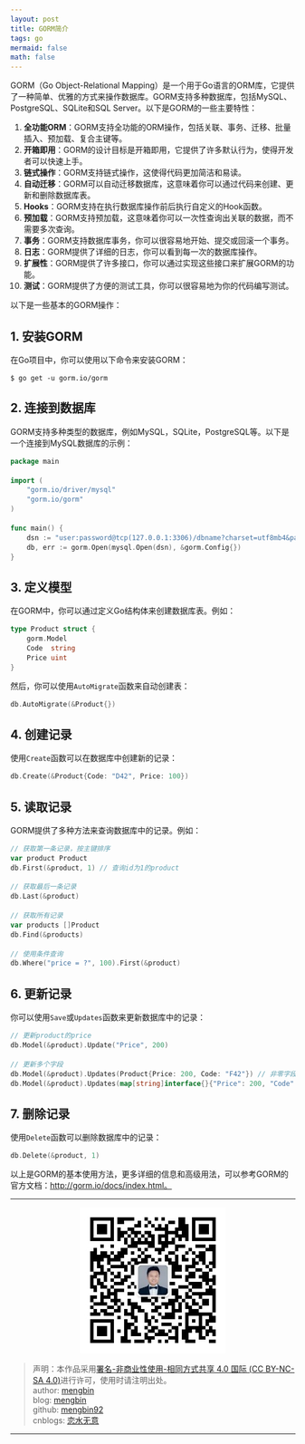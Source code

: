 ```yaml
---
layout: post
title: GORM简介 
tags: go
mermaid: false
math: false
---  
```


GORM（Go Object-Relational Mapping）是一个用于Go语言的ORM库，它提供了一种简单、优雅的方式来操作数据库。GORM支持多种数据库，包括MySQL、PostgreSQL、SQLite和SQL Server。以下是GORM的一些主要特性：

1. **全功能ORM**：GORM支持全功能的ORM操作，包括关联、事务、迁移、批量插入、预加载、复合主键等。
2. **开箱即用**：GORM的设计目标是开箱即用，它提供了许多默认行为，使得开发者可以快速上手。
3. **链式操作**：GORM支持链式操作，这使得代码更加简洁和易读。
4. **自动迁移**：GORM可以自动迁移数据库，这意味着你可以通过代码来创建、更新和删除数据库表。
5. **Hooks**：GORM支持在执行数据库操作前后执行自定义的Hook函数。
6. **预加载**：GORM支持预加载，这意味着你可以一次性查询出关联的数据，而不需要多次查询。
7. **事务**：GORM支持数据库事务，你可以很容易地开始、提交或回滚一个事务。
8. **日志**：GORM提供了详细的日志，你可以看到每一次的数据库操作。
9. **扩展性**：GORM提供了许多接口，你可以通过实现这些接口来扩展GORM的功能。
10. **测试**：GORM提供了方便的测试工具，你可以很容易地为你的代码编写测试。

以下是一些基本的GORM操作：

## 1. 安装GORM

在Go项目中，你可以使用以下命令来安装GORM： 

```shell
$ go get -u gorm.io/gorm
```

## 2. 连接到数据库

GORM支持多种类型的数据库，例如MySQL，SQLite，PostgreSQL等。以下是一个连接到MySQL数据库的示例：  

```go
package main

import (
    "gorm.io/driver/mysql"
    "gorm.io/gorm"
)

func main() {
    dsn := "user:password@tcp(127.0.0.1:3306)/dbname?charset=utf8mb4&parseTime=True&loc=Local"
    db, err := gorm.Open(mysql.Open(dsn), &gorm.Config{})
}
```
   
## 3. 定义模型

在GORM中，你可以通过定义Go结构体来创建数据库表。例如：  

```go
type Product struct {
    gorm.Model
    Code  string
    Price uint
}
```  

然后，你可以使用`AutoMigrate`函数来自动创建表：  

```go
db.AutoMigrate(&Product{})
```

## 4. 创建记录

使用`Create`函数可以在数据库中创建新的记录：  

```go
db.Create(&Product{Code: "D42", Price: 100})
```

## 5. 读取记录

GORM提供了多种方法来查询数据库中的记录。例如：  

```go
// 获取第一条记录，按主键排序
var product Product
db.First(&product, 1) // 查询id为1的product

// 获取最后一条记录
db.Last(&product)

// 获取所有记录
var products []Product
db.Find(&products)

// 使用条件查询
db.Where("price = ?", 100).First(&product)
```

## 6. 更新记录

你可以使用`Save`或`Updates`函数来更新数据库中的记录：

```go
// 更新product的price
db.Model(&product).Update("Price", 200)

// 更新多个字段
db.Model(&product).Updates(Product{Price: 200, Code: "F42"}) // 非零字段
db.Model(&product).Updates(map[string]interface{}{"Price": 200, "Code": "F42"})
```

## 7. 删除记录

使用`Delete`函数可以删除数据库中的记录：  

```go
db.Delete(&product, 1)
```

以上是GORM的基本使用方法，更多详细的信息和高级用法，可以参考GORM的官方文档：http://gorm.io/docs/index.html。  

---

<div align="center">
  <img src="../img/qrcode_wechat.jpg" alt="孟斯特">
</div>

> 声明：本作品采用[署名-非商业性使用-相同方式共享 4.0 国际 (CC BY-NC-SA 4.0)](https://creativecommons.org/licenses/by-nc-sa/4.0/deed.zh)进行许可，使用时请注明出处。  
> author: [mengbin](mengbin1992@outlook.com)  
> blog: [mengbin](https://mengbin.top)  
> github: [mengbin92](https://mengbin92.github.io/)  
> cnblogs: [恋水无意](https://www.cnblogs.com/lianshuiwuyi/)  

---

